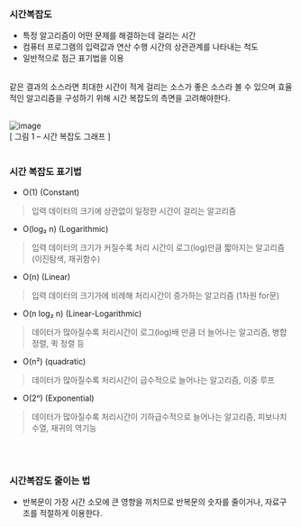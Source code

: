 ### 시간복잡도 

- 특정 알고리즘이 어떤 문제를 해결하는데 걸리는 시간
- 컴퓨터 프로그램의 입력값과 연산 수행 시간의 상관관계를 나타내는 척도
- 일반적으로 점근 표기법을 이용
<br/>
같은 결과의 소스라면 최대한 시간이 적게 걸리는 소스가 좋은 소스라 볼 수 있으며 
효율적인 알고리즘을 구성하기 위해 시간 복잡도의 측면을 고려해야한다.
<br/><br/> 

![image](https://user-images.githubusercontent.com/84006341/140250249-a60fd31f-3468-43b9-a1d3-6486fe7cb549.png) 
<br/>
[ 그림 1 – 시간 복잡도 그래프 ] 
<br/> <br/>

### 시간 복잡도 표기법
- O(1) (Constant)
> 입력 데이터의 크기에 상관없이 일정한 시간이 걸리는 알고리즘 
- O(log₂ n) (Logarithmic)
> 입력 데이터의 크기가 커질수록 처리 시간이 로그(log)만큼 짧아지는 알고리즘 (이진탐색, 재귀함수) 
- O(n) (Linear)
> 입력 데이터의 크기가에 비례해 처리시간이 증가하는 알고리즘 (1차원 for문)
- O(n log₂ n) (Linear-Logarithmic)
> 데이터가 많아질수록 처리시간이 로그(log)배 만큼 더 늘어나는 알고리즘, 병합 정렬, 퀵 정렬 등
- O(n²) (quadratic)
> 데이터가 많아질수록 처리시간이 급수적으로 늘어나는 알고리즘, 이중 루프
- O(2ⁿ) (Exponential)
> 데이터가 많아질수록 처리시간이 기하급수적으로 늘어나는 알고리즘, 피보나치 수열, 재귀의 역기능

<br/> <br/>
### 시간복잡도 줄이는 법
- 반복문이 가장 시간 소모에 큰 영향을 끼치므로 반복문의 숫자를 줄이거나, 자료구조를 적절하게 이용한다.
